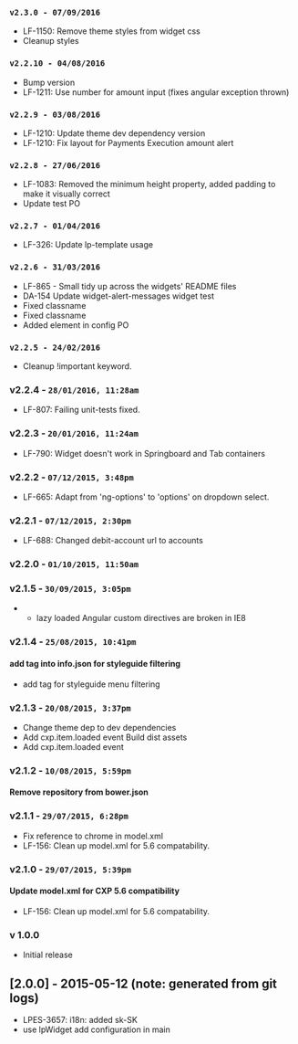 ### `v2.3.0 - 07/09/2016`
* LF-1150: Remove theme styles from widget css
* Cleanup styles

### `v2.2.10 - 04/08/2016`
* Bump version
* LF-1211: Use number for amount input (fixes angular exception thrown)

### `v2.2.9 - 03/08/2016`
* LF-1210: Update theme dev dependency version
* LF-1210: Fix layout for Payments Execution amount alert

### `v2.2.8 - 27/06/2016`
* LF-1083: Removed the minimum height property, added padding to make it visually correct
* Update test PO

### `v2.2.7 - 01/04/2016`
* LF-326: Update lp-template usage

### `v2.2.6 - 31/03/2016`
* LF-865 - Small tidy up across the widgets' README files
* DA-154 Update widget-alert-messages widget test
* Fixed classname
* Fixed classname
* Added element in config PO

### `v2.2.5 - 24/02/2016`
* Cleanup !important keyword.

### v2.2.4 - `28/01/2016, 11:28am`
* LF-807: Failing unit-tests fixed.

### v2.2.3 - `20/01/2016, 11:24am`
* LF-790: Widget doesn't work in Springboard and Tab containers

### v2.2.2 - `07/12/2015, 3:48pm`
* LF-665: Adapt from 'ng-options' to 'options' on dropdown select.

### v2.2.1 - `07/12/2015, 2:30pm`
* LF-688: Changed debit-account url to accounts

### v2.2.0 - `01/10/2015, 11:50am`

### v2.1.5 - `30/09/2015, 3:05pm`
* - lazy loaded Angular custom directives are broken in IE8

### v2.1.4 - `25/08/2015, 10:41pm`
#### add tag into info.json for styleguide filtering
* add tag for styleguide menu filtering


### v2.1.3 - `20/08/2015, 3:37pm`
* Change theme dep to dev dependencies
* Add cxp.item.loaded event Build dist assets
* Add cxp.item.loaded event


### v2.1.2 - `10/08/2015, 5:59pm`
#### Remove repository from bower.json


### v2.1.1 - `29/07/2015, 6:28pm`
* Fix reference to chrome in model.xml
* LF-156: Clean up model.xml for 5.6 compatability.


### v2.1.0 - `29/07/2015, 5:39pm`
#### Update model.xml for CXP 5.6 compatibility
* LF-156: Clean up model.xml for 5.6 compatability.


### v 1.0.0
* Initial release
## [2.0.0] - 2015-05-12 (note: generated from git logs)

 - LPES-3657: i18n: added sk-SK
 - use lpWidget add configuration in main

